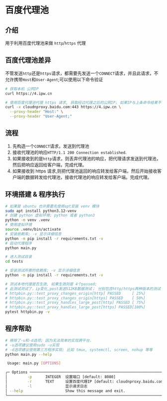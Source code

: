 # 百度代理池

## 介绍

用于利用百度代理池来做 `http`/`https` 代理

## 百度代理池差异

不管发送`http`还是`https`请求，都需要先发送一个`CONNECT`请求，并且此请求，不允许携带`Host`和`User-Agent`;可以使用以下命令验证

```sh
# 获取本机 公网IP
curl https://4.ipw.cn

# 使用百度代理池代理 https 请求, 获取经过代理之后的公网IP; 如果IP与上条命令结果不一致，则代表成功使用代理
curl -x cloudnproxy.baidu.com:443 https://4.ipw.cn \
  --proxy-header "Host:" \
  --proxy-header "User-Agent;"
```

## 流程

1. 先构造一个`CONNECT`请求，发送到代理池
2. 接收代理池的响应`HTTP/1.1 200 Connection established`.
3. 如果接收到的是`http`请求，则丢弃代理池的响应，把代理请求发送到代理池，然后把响应返回给客户端，完成代理。
4. 如果接收到 https 请求,则把代理池返回的响应转发给客户端，然后开始接收客户端的数据转发给代理池，接收代理池的响应转发给客户端。完成代理。

## 环境搭建 & 程序执行

```sh
# 如果是 ubuntu 也许需要先使用apt安装 venv 模块
sudo apt install python3.12-venv
# 创建 python 虚拟环境; python 或者 python3
python -m venv .venv
# 使用虚拟环境
source .venv/bin/activate
# 安装依赖库; -v 显示详细信息
python -m pip install -r requirements.txt -v
# 启动代理程序
python main.py

# 进入测试目录
cd tests

# 安装测试所需的依赖库; -v 显示详细信息
python -m pip install -r requirements.txt -v

# 测试本地代理是否生效, 如果生效则是 4个passed;
# 此测试测试了，ip变化,post发送512KB数据测试； 分别包含http/https两种版本的测试
# httpbin.py::test_proxy_changes_origin[http] PASSED     [ 25%]
# httpbin.py::test_proxy_changes_origin[https] PASSED    [ 50%]
# httpbin.py::test_proxy_handles_large_post[http] PASSED [ 75%]
# httpbin.py::test_proxy_handles_large_post[https] PASSED[100%]
pytest httpbin.py -v
```

## 程序帮助

```sh
# 移除了-u和-d选项; 因为无法简单的实现跨平台.
# -u选项建议使用sudo -u实现
# -d选项建议使用第三方程序实现; 比如 tmux, systemctl, screen, nohup 等等
python main.py --help

 Usage: main.py [OPTIONS]

╭─ Options ────────────────────────────────────────────────────────────────────────────────────────────────────────────────────╮
│         -p      INTEGER  设置端口 [default: 8080]                                                                            │
│         -r      TEXT     设置百度代理IP [default: cloudnproxy.baidu.com]                                                     │
│         -l               显示请求日志                                                                                        │
│ --help                   Show this message and exit.                                                                         │
╰──────────────────────────────────────────────────────────────────────────────────────────────────────────────────────────────╯
```
